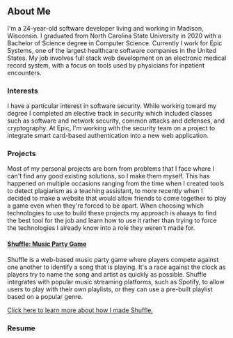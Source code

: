 ## About Me
I'm a 24-year-old software developer living and working in Madison, Wisconsin. I graduated from North Carolina State University in 2020 with a Bachelor of Science degree in Computer Science. Currently I work for Epic Systems, one of the largest healthcare software companies in the United States. My job involves full stack web development on an electronic medical record system, with a focus on tools used by physicians for inpatient encounters.

### Interests
I have a particular interest in software security. While working toward my degree I completed an elective track in security which included classes such as software and network security, common attacks and defenses, and cryptography. At Epic, I'm working with the security team on a project to integrate smart card-based authentication into a new web application. 

### Projects
Most of my personal projects are born from problems that I face where I can't find any good existing solutions, so I make them myself. This has happened on multiple occasions ranging from the time when I created tools to detect plagiarism as a teaching assistant, to more recently when I decided to make a website that would allow friends to come together to play a game even when they're forced to be apart. When choosing which technologies to use to build these projects my approach is always to find the best tool for the job and learn how to use it rather than trying to force the technologies I already know into a role they weren't made for. 


<div class="indent">

#### [Shuffle: Music Party Game](https://playshuffle.tv)

Shuffle is a web-based music party game where players compete against one another to identify a song that is playing. It's a race against the clock as players try to name the song and artist as quickly as possible. Shuffle integrates with popular music streaming platforms, such as Spotify, to allow users to play with their own playlists, or they can use a pre-built playlist based on a popular genre.

[Click here to learn more about how I made Shuffle.](Shuffle.md)

</div>


### Resume
<canvas id="resume-canvas"></canvas>

<script src="//mozilla.github.io/pdf.js/build/pdf.js"></script>
<script>
    // PDF Loading Script - https://mozilla.github.io/pdf.js/examples/index.html#interactive-examples
    var url = '/assets/img/2021Resume.pdf';

    var pdfjsLib = window['pdfjs-dist/build/pdf'];

    pdfjsLib.GlobalWorkerOptions.workerSrc = '//mozilla.github.io/pdf.js/build/pdf.worker.js';

    var loadingTask = pdfjsLib.getDocument(url);
    loadingTask.promise.then(function(pdf) {

        // Fetch the first page
        var pageNumber = 1;
        pdf.getPage(pageNumber).then(function(page) {

            var scale = 1.5;
            var viewport = page.getViewport({scale: scale});

            // Prepare canvas using PDF page dimensions
            var canvas = document.getElementById('resume-canvas');
            var context = canvas.getContext('2d');
            canvas.height = viewport.height;
            canvas.width = viewport.width;

            // Render PDF page into canvas context
            var renderContext = {
                canvasContext: context,
                viewport: viewport
            };

            page.render(renderContext);
        });
    }, function(error) {
        console.error(error);
    });  
</script>